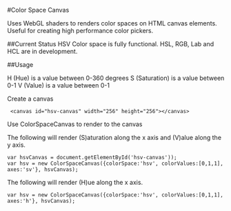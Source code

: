 #Color Space Canvas

Uses WebGL shaders to renders color spaces on HTML canvas elements. Useful for creating high performance color pickers.

##Current Status
HSV Color space is fully functional.
HSL, RGB, Lab and HCL are in development.

##Usage

H (Hue) is a value between 0-360 degrees
S (Saturation) is a value between 0-1
V (Value) is a value between 0-1 

Create a canvas

     <canvas id="hsv-canvas" width="256" height="256"></canvas>


Use ColorSpaceCanvas to render to the canvas

The following will render (S)aturation along the x axis and (V)alue along the y axis.
    
    var hsvCanvas = document.getElementById('hsv-canvas'));     
    var hsv = new ColorSpaceCanvas({colorSpace:'hsv', colorValues:[0,1,1], axes:'sv'}, hsvCanvas);


The following will render (H)ue along the x axis.
     
    var hsv = new ColorSpaceCanvas({colorSpace:'hsv', colorValues:[0,1,1], axes:'h'}, hsvCanvas);



